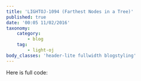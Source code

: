 ```yaml
---
title: 'LIGHTOJ-1094 (Farthest Nodes in a Tree)'
published: true
date: '00:05 11/02/2016'
taxonomy:
    category:
        - blog
    tag:
        - light-oj
body_classes: 'header-lite fullwidth blogstyling'
---
```


Here is full code:

```cpp

```